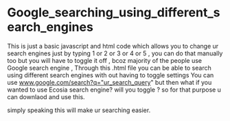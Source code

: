 # Google_searching_using_different_search_engines


This is just a basic javascript and html code which allows you to change ur search engines just by typing 1 or  2 or 3 or 4 or 5 , you can do that manually too but 
you will have to toggle it off , bcoz majority of the people use Google search engine , Through this .html file you can be able to search using different search engines
with out having to toggle settings 
You can use www.google.com/search?q="ur_search_query"  but then what if you wanted to use Ecosia search engine? will you toggle ? 
so for that purpose u can downlaod and use this. 

simply speaking this will make ur searching easier. 
